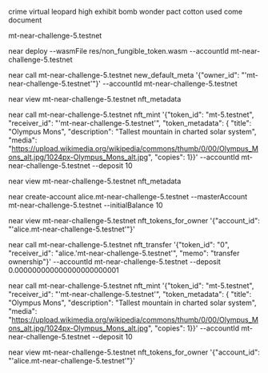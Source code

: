 crime virtual leopard high exhibit bomb wonder pact cotton used come document 

mt-near-challenge-5.testnet


near deploy --wasmFile res/non_fungible_token.wasm --accountId mt-near-challenge-5.testnet

near call mt-near-challenge-5.testnet new_default_meta '{"owner_id": "'mt-near-challenge-5.testnet'"}' --accountId mt-near-challenge-5.testnet

near view mt-near-challenge-5.testnet nft_metadata

near call mt-near-challenge-5.testnet nft_mint '{"token_id": "mt-5.testnet", "receiver_id": "'mt-near-challenge-5.testnet'", "token_metadata": { "title": "Olympus Mons", "description": "Tallest mountain in charted solar system", "media": "https://upload.wikimedia.org/wikipedia/commons/thumb/0/00/Olympus_Mons_alt.jpg/1024px-Olympus_Mons_alt.jpg", "copies": 1}}' --accountId mt-near-challenge-5.testnet --deposit 10

near view mt-near-challenge-5.testnet nft_metadata

near create-account alice.mt-near-challenge-5.testnet --masterAccount mt-near-challenge-5.testnet --initialBalance 10

near view mt-near-challenge-5.testnet nft_tokens_for_owner '{"account_id": "'alice.mt-near-challenge-5.testnet'"}'

near call mt-near-challenge-5.testnet nft_transfer '{"token_id": "0", "receiver_id": "alice.'mt-near-challenge-5.testnet'", "memo": "transfer ownership"}' --accountId mt-near-challenge-5.testnet --deposit 0.000000000000000000000001







near call mt-near-challenge-5.testnet nft_mint '{"token_id": "mt-5.testnet", "receiver_id": "'mt-near-challenge-5.testnet'", "token_metadata": { "title": "Olympus Mons", "description": "Tallest mountain in charted solar system", "media": "https://upload.wikimedia.org/wikipedia/commons/thumb/0/00/Olympus_Mons_alt.jpg/1024px-Olympus_Mons_alt.jpg", "copies": 1}}' --accountId mt-near-challenge-5.testnet --deposit 10

near view mt-near-challenge-5.testnet nft_tokens_for_owner '{"account_id": "'alice.mt-near-challenge-5.testnet'"}'
